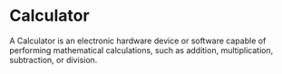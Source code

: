 # Calculator



A Calculator is an electronic hardware device or software capable of performing mathematical calculations, such as addition, multiplication, subtraction, or division.
